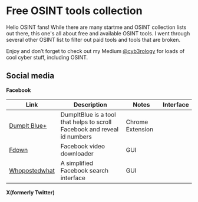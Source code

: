 <h1>Free OSINT tools collection</h1>

Hello OSINT fans! While there are many startme and OSINT collection lists out there, this one's all about free and available OSINT tools. I went through several other OSINT list to filter out paid tools and tools that are broken.

Enjoy and don’t forget to check out my Medium [@cyb3rology](https://medium.com/@cyb3rology) for loads of cool cyber stuff, including OSINT.


<h2>Social media</h2>

**Facebook**

|      Link     |     Description     |     Notes     |   Interface   |
| ------------- | -----------------   | ------------- | ------------- |
| [Dumplt Blue+](https://chrome.google.com/webstore/detail/dumpitblue%2B/igmgknoioooacbcpcfgjigbaajpelbfe/related) | DumpItBlue is a tool that helps to scroll Facebook and reveal id numbers  | Chrome Extension
| [Fdown](https://fdown.net) | Facebook video downloader | GUI
| [Whopostedwhat](https://whopostedwhat.com/) | A simplified Facebook search interface | GUI


**X(formerly Twitter)**




